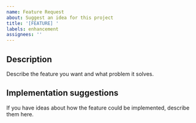 ```yaml
---
name: Feature Request
about: Suggest an idea for this project
title: '[FEATURE] '
labels: enhancement
assignees: ''
---
```


## Description
Describe the feature you want and what problem it solves.

## Implementation suggestions
If you have ideas about how the feature could be implemented, describe them here.
